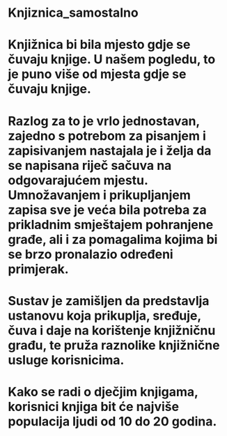 # Knjiznica_samostalno
# Knjižnica bi bila mjesto gdje se čuvaju knjige. U našem pogledu, to je puno više od mjesta gdje se čuvaju knjige.
# Razlog za to je vrlo jednostavan, zajedno s potrebom za pisanjem i zapisivanjem nastajala je i želja da se napisana riječ sačuva na odgovarajućem mjestu. Umnožavanjem i prikupljanjem zapisa sve je veća bila potreba za prikladnim smještajem pohranjene građe, ali i za pomagalima kojima bi se brzo pronalazio određeni primjerak.
# Sustav je zamišljen da predstavlja ustanovu koja prikuplja, sređuje, čuva i daje na korištenje knjižničnu građu, te pruža raznolike knjižnične usluge korisnicima.
# Kako se radi o dječjim knjigama, korisnici knjiga bit će najviše populacija ljudi od 10 do 20 godina.
